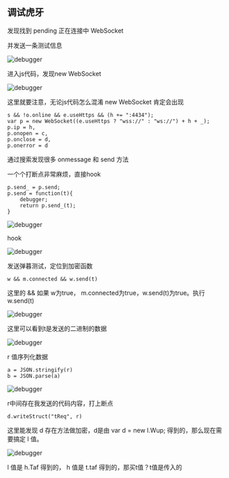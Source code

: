 ## 调试虎牙 

发现找到 pending 正在连接中 WebSocket

并发送一条测试信息

![debugger](../../img/39.png)

进入js代码，发现new WebSocket

![debugger](../../img/40.png)

这里就要注意，无论js代码怎么混淆 new WebSocket 肯定会出现

    s && !o.online && e.useHttps && (h += ":4434");
    var p = new WebSocket((e.useHttps ? "wss://" : "ws://") + h + _);
    p.ip = h,
    p.onopen = c,
    p.onclose = d,
    p.onerror = d
    
通过搜索发现很多 onmessage 和 send 方法

一个个打断点非常麻烦，直接hook
    
    p.send_ = p.send;
    p.send = function(t){
        debugger;
        return p.send_(t);
    }

![debugger](../../img/41.png)

hook

![debugger](../../img/42.png)

发送弹暮测试，定位到加密函数

    w && m.connected && w.send(t)

这里的 && 如果 w为true， m.connected为true，w.send(t)为true。执行w.send(t)

![debugger](../../img/44.png)

这里可以看到t是发送的二进制的数据

![debugger](../../img/43.png)

r 值序列化数据 

    a = JSON.stringify(r)
    b = JSON.parse(a)

![debugger](../../img/46.png)

r中间存在我发送的代码内容，打上断点

    d.writeStruct("tReq", r)

这里能发现 d 存在方法做加密，d是由 var d = new l.Wup; 得到的，那么现在需要搞定 l 值。

![debugger](../../img/45.png)

l 值是 h.Taf 得到的， h 值是 t.taf 得到的，那买t值？t值是传入的